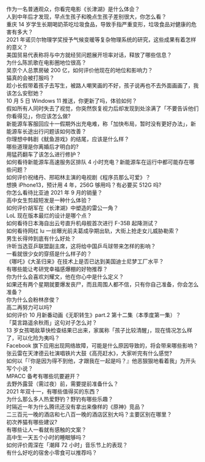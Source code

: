 作为一名普通观众，你看完电影《长津湖》是什么体会？  
人到中年后才发现，早点生孩子和晚点生孩子差别很大，你怎么看？  
重庆 14 岁学生长期喝奶茶吃垃圾食品，导致手指严重变形，垃圾食品对健康的危害有多大？  
2021 年诺贝尔物理学奖授予气候变暖等复杂物理系统的研究，这些成果有着怎样的意义？  
美国贸易代表称将与中方就经贸问题展开坦率对话，释放了哪些信息？  
为什么陈凯歌在电影圈地位很高？  
吴京个人总票房破 200 亿，如何评价他现在的地位和影响力？  
猫真的会被打服吗？  
趁小长假带着孩子去写生，被路人嘲笑画的不好，孩子说再也不去外面画画了，我该怎么安慰她？  
10 月 5 日 Windows 11 推送，你更新了吗，体验如何？  
假如所有人同时失去了视觉，你突然恢复视力后却发现到处涂满了「不要告诉他们你看得见」，你应该怎么做?  
新能源车客服回应十一假期外出充电难，称「加快布局，暂时没有更好办法」，新能源车长途出行问题该如何改善？  
你理想中韩剧《鱿鱼游戏》的结尾，应该是什么样？  
哪些道理是你离婚后才明白的?  
用猛药翻车了该怎么进行修护？  
如何看待新能源车高速服务区排队 4 小时充电？新能源车在运行中都可能存在哪些问题？  
如何评价祝绪丹、邢昭林主演的电视剧《程序员那么可爱》？  
想换 iPhone13，预计用 4 年，256G 够用吗？有必要买 512G 吗?  
你怎么看待比亚迪 2021 年 9 月的销量？  
高中女生剪超短发是一种什么体验？  
如何评价胡军在《长津湖》中塑造的雷公一角？  
LoL 现在版本最烂的设计是哪个点？  
如何看待日本海自出云号直升机母舰首次进行 F-35B 起降测试？  
如何看待网红 lu 一丝曝光前夫葛成孕期出轨，大街上抢走女儿威胁勒索？  
男生长得帅到底有什么好处？  
许昕当选亚乒联盟副主席，这将给中国乒乓球带来怎样的影响？  
一看就很少女的穿搭是什么样子的？  
《哪吒》《大圣归来》在技术上是否已达到美国迪士尼梦工厂水平？  
有哪些能让考研党幸福感爆棚的好物推荐？  
你为什么会喜欢刘耀文，他在你心中是什么定义？  
如果还有两个星期就要爆发丧尸，而且周围人都不信，只有你自己准备，你会怎么准备？  
你为什么会粉林彦俊？  
高二再努力可以吗?  
如何评价 10 月新番动画《无职转生》part.2 第十二集（本季度第一集）？  
「莫言路遥余秋雨」这句对子怎么对？  
13 岁女孩喝敌草快检查结果已出来，家属称「孩子比较清醒」，现在情况怎么样了，可以化险为夷吗？  
Facebook 旗下应用出现网络故障，可能是什么原因导致的，将会带来哪些影响？  
张云雷在天津德云社演唱铁片大鼓《高亮赶水》，大家听完有什么感觉?  
如何以「『你是因为得不到他，才跟我在一起是吗？』他恶狠狠地看着我」为开头写个小说？  
MPACC 备考有哪些坑要避开？  
去野外露营（需过夜）前，需要提前准备什么？  
2021 年双十一，有哪些值得买的东西？  
为什么那么多人热爱野钓？野钓有哪些乐趣？  
时隔近一年为什么腾讯还没有拿出来像样的《原神》竞品？  
二三百元一晚的酒店和七八百一晚的酒店区别大吗？主要区别在哪里？  
初次养猫有哪些建议?  
有哪些让人一看就有感触的文案？  
高中生一天五个小时的睡眠够吗？  
如何评价周深在「潮拜 72 小时」音乐节上的表现？  
有什么好吃的宿舍小零食可以推荐吗？  
